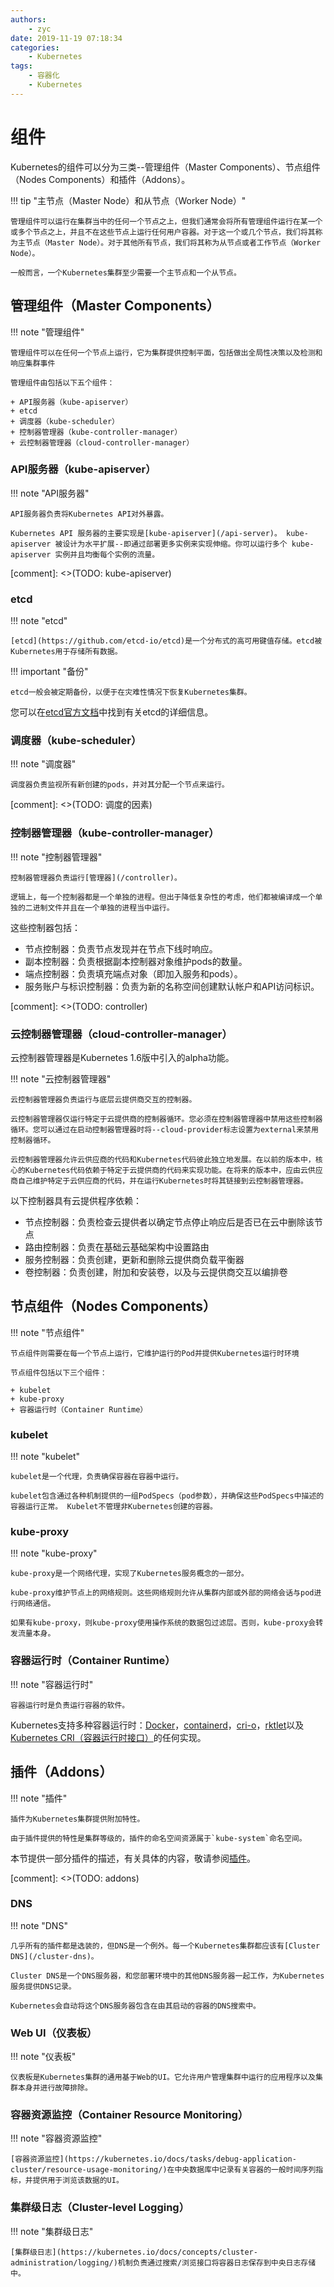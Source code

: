 ```yaml
---
authors:
    - zyc
date: 2019-11-19 07:18:34
categories:
    - Kubernetes
tags:
    - 容器化
    - Kubernetes
---
```


# 组件

Kubernetes的组件可以分为三类--管理组件（Master Components）、节点组件（Nodes Components）和插件（Addons）。

!!! tip "主节点（Master Node）和从节点（Worker Node）"

    管理组件可以运行在集群当中的任何一个节点之上，但我们通常会将所有管理组件运行在某一个或多个节点之上，并且不在这些节点上运行任何用户容器。对于这一个或几个节点，我们将其称为主节点（Master Node）。对于其他所有节点，我们将其称为从节点或者工作节点（Worker Node）。

    一般而言，一个Kubernetes集群至少需要一个主节点和一个从节点。

## 管理组件（Master Components）

!!! note "管理组件"

    管理组件可以在任何一个节点上运行，它为集群提供控制平面，包括做出全局性决策以及检测和响应集群事件

    管理组件由包括以下五个组件：

    + API服务器（kube-apiserver）
    + etcd
    + 调度器（kube-scheduler）
    + 控制器管理器（kube-controller-manager）
    + 云控制器管理器（cloud-controller-manager）

### API服务器（kube-apiserver）

!!! note "API服务器"

    API服务器负责将Kubernetes API对外暴露。

    Kubernetes API 服务器的主要实现是[kube-apiserver](/api-server)。 kube-apiserver 被设计为水平扩展--即通过部署更多实例来实现伸缩。你可以运行多个 kube-apiserver 实例并且均衡每个实例的流量。

[comment]: <>(TODO: kube-apiserver)

### etcd

!!! note "etcd"

    [etcd](https://github.com/etcd-io/etcd)是一个分布式的高可用键值存储。etcd被Kubernetes用于存储所有数据。

!!! important "备份"

    etcd一般会被定期备份，以便于在灾难性情况下恢复Kubernetes集群。

您可以在[etcd官方文档](https://etcd.io/docs/)中找到有关etcd的详细信息。

### 调度器（kube-scheduler）

!!! note "调度器"

    调度器负责监视所有新创建的pods，并对其分配一个节点来运行。

[comment]: <>(TODO: 调度的因素)

### 控制器管理器（kube-controller-manager）

!!! note "控制器管理器"

    控制器管理器负责运行[管理器](/controller)。

    逻辑上，每一个控制器都是一个单独的进程。但出于降低复杂性的考虑，他们都被编译成一个单独的二进制文件并且在一个单独的进程当中运行。

这些控制器包括：

+ 节点控制器：负责节点发现并在节点下线时响应。
+ 副本控制器：负责根据副本控制器对象维护pods的数量。
+ 端点控制器：负责填充端点对象（即加入服务和pods）。
+ 服务账户与标识控制器：负责为新的名称空间创建默认帐户和API访问标识。

[comment]: <>(TODO: controller)

### 云控制器管理器（cloud-controller-manager）

云控制器管理器是Kubernetes 1.6版中引入的alpha功能。

!!! note "云控制器管理器"

    云控制器管理器负责运行与底层云提供商交互的控制器。

    云控制器管理器仅运行特定于云提供商的控制器循环。您必须在控制器管理器中禁用这些控制器循环。您可以通过在启动控制器管理器时将--cloud-provider标志设置为external来禁用控制器循环。

    云控制器管理器允许云供应商的代码和Kubernetes代码彼此独立地发展。在以前的版本中，核心的Kubernetes代码依赖于特定于云提供商的代码来实现功能。在将来的版本中，应由云供应商自己维护特定于云供应商的代码，并在运行Kubernetes时将其链接到云控制器管理器。

以下控制器具有云提供程序依赖：

+ 节点控制器：负责检查云提供者以确定节点停止响应后是否已在云中删除该节点
+ 路由控制器：负责在基础云基础架构中设置路由
+ 服务控制器：负责创建，更新和删除云提供商负载平衡器
+ 卷控制器：负责创建，附加和安装卷，以及与云提供商交互以编排卷

## 节点组件（Nodes Components）

!!! note "节点组件"

    节点组件则需要在每一个节点上运行，它维护运行的Pod并提供Kubernetes运行时环境

    节点组件包括以下三个组件：
    
    + kubelet
    + kube-proxy
    + 容器运行时（Container Runtime）

### kubelet

!!! note "kubelet"

    kubelet是一个代理，负责确保容器在容器中运行。

    kubelet包含通过各种机制提供的一组PodSpecs（pod参数），并确保这些PodSpecs中描述的容器运行正常。 Kubelet不管理非Kubernetes创建的容器。

### kube-proxy

!!! note "kube-proxy"

    kube-proxy是一个网络代理，实现了Kubernetes服务概念的一部分。

    kube-proxy维护节点上的网络规则。这些网络规则允许从集群内部或外部的网络会话与pod进行网络通信。

    如果有kube-proxy，则kube-proxy使用操作系统的数据包过滤层。否则，kube-proxy会转发流量本身。

### 容器运行时（Container Runtime）

!!! note "容器运行时"

    容器运行时是负责运行容器的软件。

Kubernetes支持多种容器运行时：[Docker](http://www.docker.com/)，[containerd](https://containerd.io/)，[cri-o](https://cri-o.io/)，[rktlet](https://github.com/kubernetes-incubator/rktlet)以及[Kubernetes CRI（容器运行时接口）](https://github.com/kubernetes/community/blob/master/contributors/devel/sig-node/container-runtime-interface.md)的任何实现。

## 插件（Addons）

!!! note "插件"

    插件为Kubernetes集群提供附加特性。

    由于插件提供的特性是集群等级的，插件的命名空间资源属于`kube-system`命名空间。

本节提供一部分插件的描述，有关具体的内容，敬请参阅[插件](addons)。

[comment]: <>(TODO: addons)

### DNS

!!! note "DNS"

    几乎所有的插件都是选装的，但DNS是一个例外。每一个Kubernetes集群都应该有[Cluster DNS](/cluster-dns)。

    Cluster DNS是一个DNS服务器，和您部署环境中的其他DNS服务器一起工作，为Kubernetes服务提供DNS记录。

    Kubernetes会自动将这个DNS服务器包含在由其启动的容器的DNS搜索中。

### Web UI（仪表板）

!!! note "仪表板"

    仪表板是Kubernetes集群的通用基于Web的UI。它允许用户管理集群中运行的应用程序以及集群本身并进行故障排除。

### 容器资源监控（Container Resource Monitoring）

!!! note "容器资源监控"

    [容器资源监控](https://kubernetes.io/docs/tasks/debug-application-cluster/resource-usage-monitoring/)在中央数据库中记录有关容器的一般时间序列指标，并提供用于浏览该数据的UI。

### 集群级日志（Cluster-level Logging）

!!! note "集群级日志"

    [集群级日志](https://kubernetes.io/docs/concepts/cluster-administration/logging/)机制负责通过搜索/浏览接口将容器日志保存到中央日志存储中。
